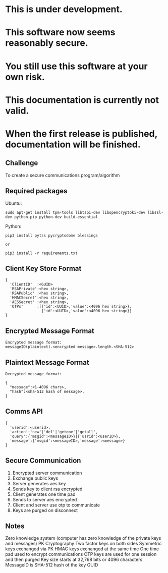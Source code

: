 # This is under development.
# This software now seems reasonably secure.
# You still use this software at your own risk.
# This documentation is currently not valid.
# When the first release is published, documentation will be finished.

## Challenge
To create a secure communications program/algorithm

## Required packages
Ubuntu:

`sudo apt-get install tpm-tools libtspi-dev libopencryptoki-dev libssl-dev python-pip python-dev build-essential`

Python:

```
pip3 install pytss pycryptodome blessings

or

pip3 install -r requirements.txt

```

## Client Key Store Format
```
{
  'ClientID'  :<GUID>
  'RSAPrivate':<hex string>,
  'RSAPublic' :<hex string>,
  'HMACSecret':<hex string>,
  'AESSecret' :<hex string>,
  'OTPs'      :[{'id':<UUID>,'value':<4096 hex string>},
                {'id':<UUID>,'value':<4096 hex string>}]
}
```

## Encrypted Message Format
```
Encrypted message format:
messageID(plaintext).<encrypted message>.length.<SHA-512>

```

## Plaintext Message Format
```
Decrypted message format:

{
  "message":<1-4096 chars>,
  "hash":<sha-512 hash of message>,
}
```

## Comms API
```
{
  'userid':<userid>,
  'action':'new'|'del'|'getone'|'getall',
  'query':{'msgid':<messageID>}|{'usrid':<userID>},
  'message':{'msgid':<messageID>,'message':<message>}
}
```

## Secure Communication
1. Encrypted server communication
2. Exchange public keys
3. Server generates aes key
4. Sends key to client rsa encrypted
5. Client generates one time pad
6. Sends to server aes encrypted
7. Client and server use otp to communicate
8. Keys are purged on disconnect

## Notes
Zero knowledge system (computer has zero knowledge of the private keys and messages)
PK Cryptography
Two factor keys on both sides
Symmetric keys exchanged via PK
HMAC keys exchanged at the same time
One time pad used to encrypt communications
OTP keys are used for one session and then purged
Key size starts at 32,768 bits or 4096 characters
MessageID is SHA-512 hash of the key GUID
